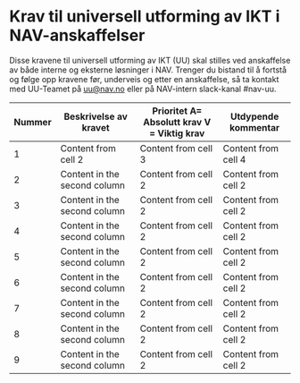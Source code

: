 # Krav til universell utforming av IKT i NAV-anskaffelser

Disse kravene til universell utforming av IKT (UU) skal stilles ved anskaffelse av både interne og eksterne løsninger i NAV.
Trenger du bistand til å fortstå og følge opp kravene før, underveis og etter en anskaffelse, så ta kontakt med UU-Teamet på uu@nav.no eller på NAV-intern slack-kanal #nav-uu.

 Nummer | Beskrivelse av kravet | Prioritet A= Absolutt krav V = Viktig krav | Utdypende kommentar
------------ | ------------- | ------------ | -------------
1 | Content from cell 2 | Content from cell 3 | Content from cell 4
2 | Content in the second column | Content from cell 2 | Content from cell 2
3 | Content in the second column | Content from cell 2 | Content from cell 2
4 | Content in the second column | Content from cell 2 | Content from cell 2
5 | Content in the second column | Content from cell 2 | Content from cell 2
6| Content in the second column | Content from cell 2 | Content from cell 2
7 | Content in the second column | Content from cell 2 | Content from cell 2
8 | Content in the second column | Content from cell 2 | Content from cell 2
9 | Content in the second column | Content from cell 2 | Content from cell 2

